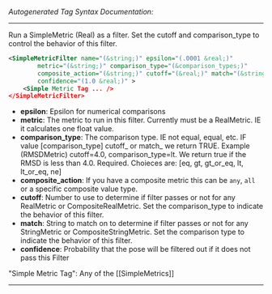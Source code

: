 <!-- THIS IS AN AUTOGENERATED FILE: Don't edit it directly, instead change the schema definition in the code itself. -->

_Autogenerated Tag Syntax Documentation:_

---
Run a SimpleMetric (Real) as a filter.  Set the cutoff and comparison_type to control the behavior of this filter.

```xml
<SimpleMetricFilter name="(&string;)" epsilon="(.0001 &real;)"
        metric="(&string;)" comparison_type="(&comparison_types;)"
        composite_action="(&string;)" cutoff="(&real;)" match="(&string;)"
        confidence="(1.0 &real;)" >
    <Simple Metric Tag ... />
</SimpleMetricFilter>
```

-   **epsilon**: Epsilon for numerical comparisons
-   **metric**: The metric to run in this filter.  Currently must be a RealMetric. IE it calculates one float value.
-   **comparison_type**: The comparison type.  IE not equal, equal, etc.  IF value [comparison_type] cutoff_ or match_ we return TRUE.  Example (RMSDMetric) cutoff=4.0, comparison_type=lt.  We return true if the RMSD is less than 4.0. Required. Choieces are: 
[eq, gt, gt_or_eq, lt, lt_or_eq, ne]
-   **composite_action**: If you have a composite metric this can be `any`, `all` or a specific composite value type.
-   **cutoff**: Number to use to determine if filter passes or not for any RealMetric or CompositeRealMetric.  Set the comparison_type to indicate the behavior of this filter.
-   **match**: String to match on to determine if filter passes or not for any StringMetric or CompositeStringMetric.  Set the comparison type to indicate the behavior of this filter.
-   **confidence**: Probability that the pose will be filtered out if it does not pass this Filter


"Simple Metric Tag": Any of the [[SimpleMetrics]]

---

